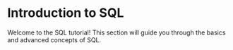 # Introduction to SQL

Welcome to the SQL tutorial! This section will guide you through the basics and advanced concepts of SQL.
